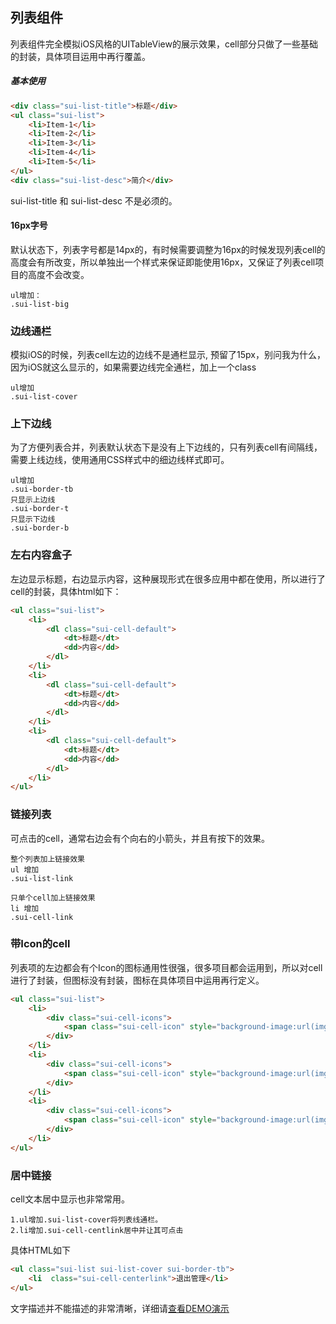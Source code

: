 ## 列表组件
列表组件完全模拟iOS风格的UITableView的展示效果，cell部分只做了一些基础的封装，具体项目运用中再行覆盖。

##### 基本使用

```html
<div class="sui-list-title">标题</div>
<ul class="sui-list">
	<li>Item-1</li>
	<li>Item-2</li>
	<li>Item-3</li>
	<li>Item-4</li>
	<li>Item-5</li>
</ul>
<div class="sui-list-desc">简介</div>
```

sui-list-title 和 sui-list-desc 不是必须的。

#### 16px字号
默认状态下，列表字号都是14px的，有时候需要调整为16px的时候发现列表cell的高度会有所改变，所以单独出一个样式来保证即能使用16px，又保证了列表cell项目的高度不会改变。

	ul增加：
	.sui-list-big

### 边线通栏
模拟iOS的时候，列表cell左边的边线不是通栏显示, 预留了15px，别问我为什么，因为iOS就这么显示的，如果需要边线完全通栏，加上一个class
	
	ul增加
	.sui-list-cover

### 上下边线
为了方便列表合并，列表默认状态下是没有上下边线的，只有列表cell有间隔线，需要上线边线，使用通用CSS样式中的细边线样式即可。

	ul增加
	.sui-border-tb
	只显示上边线
	.sui-border-t
	只显示下边线
	.sui-border-b

### 左右内容盒子
左边显示标题，右边显示内容，这种展现形式在很多应用中都在使用，所以进行了cell的封装，具体html如下：

```html
<ul class="sui-list">
	<li>
		<dl class="sui-cell-default">
			<dt>标题</dt>
			<dd>内容</dd>
		</dl>
	</li>
	<li>
		<dl class="sui-cell-default">
			<dt>标题</dt>
			<dd>内容</dd>
		</dl>
	</li>
	<li>
		<dl class="sui-cell-default">
			<dt>标题</dt>
			<dd>内容</dd>
		</dl>
	</li>
</ul>
```

### 链接列表
可点击的cell，通常右边会有个向右的小箭头，并且有按下的效果。

	整个列表加上链接效果
	ul 增加
	.sui-list-link

	只单个cell加上链接效果
	li 增加
	.sui-cell-link

### 带Icon的cell
列表项的左边都会有个Icon的图标通用性很强，很多项目都会运用到，所以对cell进行了封装，但图标没有封装，图标在具体项目中运用再行定义。

```html
<ul class="sui-list">
	<li>
		<div class="sui-cell-icons">
			<span class="sui-cell-icon" style="background-image:url(img/1.png)"></span> Item-1
		</div>
	</li>
	<li>
		<div class="sui-cell-icons">
			<span class="sui-cell-icon" style="background-image:url(img/2.png)"></span> Item-2
		</div>
	</li>
	<li>
		<div class="sui-cell-icons">
			<span class="sui-cell-icon" style="background-image:url(img/3.png)"></span> Item-3
		</div>
	</li>
</ul>
```

### 居中链接
cell文本居中显示也非常常用。

	1.ul增加.sui-list-cover将列表线通栏。
	2.li增加.sui-cell-centlink居中并让其可点击

具体HTML如下
```html
<ul class="sui-list sui-list-cover sui-border-tb">
	<li  class="sui-cell-centerlink">退出管理</li>
</ul>
```

文字描述并不能描述的非常清晰，详细请[查看DEMO演示](https://dusksoft.github.io/SimpleUI/demo/list.html)